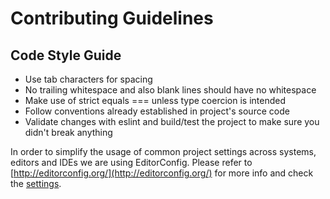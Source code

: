 Contributing Guidelines
=============

## Code Style Guide

* Use tab characters for spacing
* No trailing whitespace and also blank lines should have no whitespace
* Make use of strict equals === unless type coercion is intended
* Follow conventions already established in project's source code
* Validate changes with eslint and build/test the project to make sure you didn't break anything


In order to simplify the usage of common project settings across systems, editors and IDEs we are using EditorConfig. Please refer to [http://editorconfig.org/](http://editorconfig.org/) for more info and check the [settings](.editorconfig).
